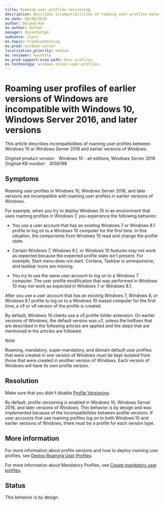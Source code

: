```yaml
---
title: Roaming user profiles versioning
description: Describes incompatibilities of roaming user profiles between Windows 10 or Windows Server 2016 and earlier versions of Windows.
ms.date: 09/08/2020
author: Deland-Han
ms.author: delhan
manager: dscontentpm
audience: itpro
ms.topic: troubleshooting
ms.prod: windows-server
localization_priority: medium
ms.reviewer: kaushika
ms.prod-support-area-path: User profiles
ms.technology: windows-server-user-profiles 
---
```

# Roaming user profiles of earlier versions of Windows are incompatible with Windows 10, Windows Server 2016, and later versions

This article describes incompatibilities of roaming user profiles between Windows 10 or Windows Server 2016 and earlier versions of Windows.

_Original product version:_ &nbsp; Windows 10 - all editions, Windows Server 2016  
_Original KB number:_ &nbsp; 3056198

## Symptoms

Roaming user profiles in Windows 10, Windows Server 2016, and later versions are incompatible with roaming user profiles in earlier versions of Windows.

For example, when you try to deploy Windows 10 in an environment that uses roaming profiles in Windows 7, you experience the following behavior:

- You use a user account that has an existing Windows 7 or Windows 8.1 profile to log on to a Windows 10 computer for the first time. In this situation, the components from Windows 10 read and change the profile state.

- Certain Windows 7, Windows 8.1, or Windows 10 features may not work as expected because the expected profile state isn't present.
For example, Start menu does not start. Cortana, Taskbar is unresponsive, and taskbar icons are missing.

- You try to use the same user account to log on to a Windows 7 computer. The user profile modification that was performed in Windows 10 may not work as expected in Windows 7 or Windows 8.1.

After you use a user account that has an existing Windows 7, Windows 8, or Windows 8.1 profile to log on to a Windows 10-based computer for the first time, a *v5* or *v6* version of the profile is created.

By default, Windows 10 clients use a *v5* profile folder extension. On earlier versions of Windows, the default version was *v2*, unless the hotfixes that are described in the following articles are applied and the steps that are mentioned in the articles are followed.

> [!NOTE]
> Roaming, mandatory, super-mandatory, and domain default user profiles that were created in one version of Windows must be kept isolated from those that were created in another version of Windows. Each version of Windows will have its own profile version.

## Resolution

Make sure that you didn't disable [Profile Versioning](https://support.microsoft.com/help/2890783/incompatibility-between-windows-8-1-roaming-user-profiles-and-those-in).

By default, profile versioning is enabled in Windows 10, Windows Server 2016, and later versions of Windows. This behavior is by design and was implemented because of the incompatibilities between profile versions. If user accounts that use roaming profiles log on to both Windows 10 and earlier versions of Windows, there must be a profile for each version type.

## More information

For more information about profile versions and how to deploy roaming user profiles, see [Deploy Roaming User Profiles](/previous-versions/windows/it-pro/windows-server-2012-R2-and-2012/jj649079(v=ws.11)).

For more information about Mandatory Profiles, see [Create mandatory user profiles](/windows/client-management/mandatory-user-profile).  

## Status

This behavior is by design.
